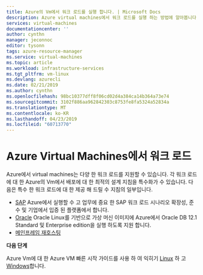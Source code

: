 ```yaml
---
title: Azure의 Vm에서 워크 로드를 실행 합니다. | Microsoft Docs
description: Azure virtual machines에서 워크 로드를 실행 하는 방법에 알아봅니다.
services: virtual-machines
documentationcenter: ''
author: cynthn
manager: jeconnoc
editor: tysonn
tags: azure-resource-manager
ms.service: virtual-machines
ms.topic: article
ms.workload: infrastructure-services
ms.tgt_pltfrm: vm-linux
ms.devlang: azurecli
ms.date: 02/21/2019
ms.author: cynthn
ms.openlocfilehash: 98bc10377dff8f06cd02d4a384ca14b364a73e74
ms.sourcegitcommit: 3102f886aa962842303c8753fe8fa5324a52834a
ms.translationtype: MT
ms.contentlocale: ko-KR
ms.lasthandoff: 04/23/2019
ms.locfileid: "60713770"
---
```

# <a name="workloads-on-azure-virtual-machines"></a>Azure Virtual Machines에서 워크 로드

Azure에서 virtual machines는 다양 한 워크 로드를 지원할 수 있습니다. 각 워크 로드에 대 한 Azure의 Vm에서 배포에 대 한 최적의 설계 지침을 특수화가 수 있습니다. 다음은 특수 한 워크 로드에 대 한 제공 해 드릴 수 지침의 일부입니다.


- [SAP](./sap/get-started.md) Azure에서 실행할 수 고 업무에 중요 한 SAP 워크 로드 시나리오 확장성, 준수 및 기업에서 입증 된 플랫폼에서 합니다.
- [Oracle](./oracle/oracle-considerations.md) Oracle Linux를 기반으로 가상 머신 이미지에 Azure에서 Oracle DB 12.1 Standard 및 Enterprise edition을 실행 하도록 지원 합니다. 
- [메인프레임 재호스팅](./mainframe-rehosting/overview.md) 



**다음 단계**

Azure Vm에 대 한 Azure VM 빠른 시작 가이드를 사용 하 여 익히기 [Linux](../linux/quick-create-cli-nodejs.md) 하 고 [Windows](../windows/quick-create-powershell.md)합니다.